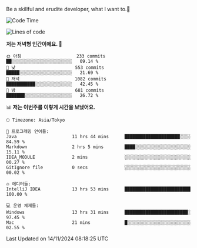 Be a skillful and erudite developer, what I want to.👶

<!--START_SECTION:waka-->
![Code Time](http://img.shields.io/badge/Code%20Time-1%2C393%20hrs%2029%20mins-blue)

![Lines of code](https://img.shields.io/badge/%EC%A0%80%EB%8A%94%20%EC%97%AC%ED%83%9C%EA%B9%8C%EC%A7%80%20-884.3%20thousand%20%EC%A4%84%EC%9D%98%20%EC%BD%94%EB%93%9C%EB%A5%BC%20%EC%9E%91%EC%84%B1%ED%96%88%EC%96%B4%EC%9A%94.-blue)

**저는 저녁형 인간이에요. 🦉** 

```text
🌞 아침                     233 commits         ██░░░░░░░░░░░░░░░░░░░░░░░   09.14 % 
🌆 낮　                     553 commits         █████░░░░░░░░░░░░░░░░░░░░   21.69 % 
🌃 저녁                     1082 commits        ███████████░░░░░░░░░░░░░░   42.45 % 
🌙 밤　                     681 commits         ███████░░░░░░░░░░░░░░░░░░   26.72 % 
```


📊 **저는 이번주를 이렇게 시간을 보냈어요.** 

```text
🕑︎ Timezone: Asia/Tokyo

💬 프로그래밍 언어들: 
Java                     11 hrs 44 mins      █████████████████████░░░░   84.59 % 
Markdown                 2 hrs 5 mins        ████░░░░░░░░░░░░░░░░░░░░░   15.11 % 
IDEA_MODULE              2 mins              ░░░░░░░░░░░░░░░░░░░░░░░░░   00.27 % 
GitIgnore file           0 secs              ░░░░░░░░░░░░░░░░░░░░░░░░░   00.02 % 

🔥 에디터들: 
IntelliJ IDEA            13 hrs 53 mins      █████████████████████████   100.00 % 

💻 운영 체제들: 
Windows                  13 hrs 31 mins      ████████████████████████░   97.45 % 
Mac                      21 mins             █░░░░░░░░░░░░░░░░░░░░░░░░   02.55 % 
```


 Last Updated on 14/11/2024 08:18:25 UTC
<!--END_SECTION:waka-->
